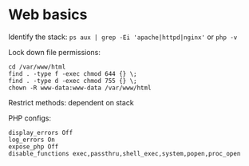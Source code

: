 # Web basics

Identify the stack: ``` ps aux | grep -Ei 'apache|httpd|nginx' ``` or ``` php -v ``` 

Lock down file permissions:
```
cd /var/www/html
find . -type f -exec chmod 644 {} \;
find . -type d -exec chmod 755 {} \;
chown -R www-data:www-data /var/www/html
```

Restrict methods: dependent on stack 

PHP configs:
```
display_errors Off
log_errors On
expose_php Off
disable_functions exec,passthru,shell_exec,system,popen,proc_open
```



